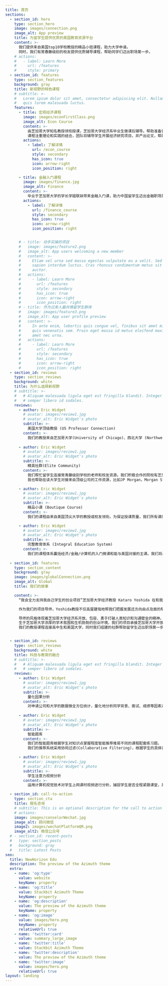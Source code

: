 ```yaml
---
title: 首页
sections:
  - section_id: hero
    type: section_hero
    image: images/connection.png
    image_alt: App preview
    title: 为留学生提供优质的美国教育资源平台
    content: >-
      我们提供来自美国top10学校教授的精品小班课程，助力大学申请。
      同时，我们有常春藤级别的校友提供优质辅导课程，帮助同学们迈出职场第一步。
    # actions:  
    #   - label: Learn More
    #     url: /features
    #     style: primary
  - section_id: features
    type: section_features
    background: gray
    title: 新视野的特色课程
    # subtitle: >-
    #   Lorem ipsum dolor sit amet, consectetur adipiscing elit. Nullam a metus
    #   quis lorem malesuada luctus.
    features:
      - title: 宏观经济课程
        image: images/econFirstClass.png
        image_alt: Econ Course
        content: >-
          由芝加哥大学知名教授领衔授课，芝加哥大学经济系毕业生做课后辅导。帮助准备留美的高中生进一步了解了解宏观经济和货币政策。
          课程注重理论和实践的结合，团队将辅导学生开展经济研究项目，并产出论文，帮助学生冲刺大学申请。
        actions:
          - label: 了解详情
            url: /econ_course
            style: secondary
            has_icon: true
            icon: arrow-right
            icon_position: right

      - title: 金融入门课程
        image: images/finance.jpg
        image_alt: Finance
        content: >-
          毕业于芝加哥大学的学长学姐联袂带来金融入门课，助力中国留学生迈出金融职场第一步。
        actions:
          - label: 了解详情
            url: /finance_course
            style: secondary
            has_icon: true
            icon: arrow-right
            icon_position: right


      # - title: 动手实操的项目
      #   image: images/feature2.png
      #   image_alt: App users welcoming a new member
      #   content: >-
      #     Etiam vel urna sed massa egestas vulputate eu a velit. Sed ut nisl nec
      #     sapien interdum luctus. Cras rhoncus condimentum metus sit amet
      #     auctor.
      #   actions:
      #     - label: Learn More
      #       url: /features
      #       style: secondary
      #       has_icon: true
      #       icon: arrow-right
      #       icon_position: right
      # - title: 作为过来人最共情留学生群体
      #   image: images/feature3.png
      #   image_alt: App user profile preview
      #   content: >-
      #     In ante enim, lobortis quis congue vel, finibus sit amet mi. Aenean
      #     quis venenatis sem. Proin eget massa id metus eleifend maximus sit
      #     amet nec urna.
      #   actions:
      #     - label: Learn More
      #       url: /features
      #       style: secondary
      #       has_icon: true
      #       icon: arrow-right
      #       icon_position: right
  - section_id: reviews
    type: section_reviews
    background: white
    title: 为什么选择新视野
    # subtitle: >-
    #   # Aliquam malesuada ligula eget est fringilla blandit. Integer finibus
    #   # semper libero id sodales.
    reviews:
      - author: Eric Widget
        # avatar: images/review1.jpg
        # avatar_alt: Eric Widget's photo
        subtitle: >-
          美国大学顶级教授 (US Professor Connection)
        content: >-
          我们的教授来自芝加哥大学(University of Chicago)、西北大学 (Northwestern University)、宾夕法尼亚大学 (University of Pennsylvania) 等美国顶尖大学。他们给学生带来大学入门级别的课程和项目知道。
        
      - author: Eric Widget
        # avatar: images/review1.jpg
        # avatar_alt: Eric Widget's photo
        subtitle: >-
          精英社群(Elite Community)
        content: >-
          我们帮忙留学生连接常青藤级别学校的老师和校友资源。我们积极合作的院校有芝加哥大学，西北大学，斯坦福大学等等。
          我也帮助在读大学生对接来自顶级公司的工作资源，比如JP Morgan，Morgan Stanley，Facebook等。

      - author: Eric Widget
        # avatar: images/review1.jpg
        # avatar_alt: Eric Widget's photo
        subtitle: >-
          精品小课 (Boutique Course)
        content: >-
          我们的课程由来自美国顶尖大学的教授或校友领衔。为保证授课质量，我们所有课的平均师生比小于1:3。

      - author: Eric Widget
        # avatar: images/review1.jpg
        # avatar_alt: Eric Widget's photo
        subtitle: >-
          完整教育体系 (Integral Education System)
        content: >-
          我们的课程体系囊括经济/金融/计算机的入门微课和能与美国对接的主课。我们将最大限度的助力高中生申请大学并帮助大学生迈出职场第一步。
      
  - section_id: features
    type: section_content
    background: gray
    image: images/globalConnection.png
    image_alt: Global 
    title: 我们的故事

    content: >-
      “我会全力支持我自己学生的创业项目”芝加哥大学经济教授 Kataro Yoshida 在和我们第一次会面时如是说道。

      作为我们的项目导师，Yoshida教授不仅高屋建瓴地帮我们把握发展还方向由点及面的帮我们连接资源。

      导师的风格体现着芝加哥大学经济系开放、包容、勇于打破人类知识和沟通壁垒的精神。正是这种精神孕育了超过30位诺贝尔经济学奖得主和无数的创业项目。
      生于芝加哥大学浓厚的学术氛围和生机勃勃的创业环境，我们的项目承接芝加哥大学开放包容精神，致力于为留学生提供优质的资源平台。
      我们的教授课程连接高中生和美国大学，同时我们组建的社群帮助留学生迈出职场第一步。


  - section_id: reviews
    type: section_reviews
    background: white
    title: 科技与教育的融合
    # subtitle: >-
    #   # Aliquam malesuada ligula eget est fringilla blandit. Integer finibus
    #   # semper libero id sodales.
    reviews:
      - author: Eric Widget
        # avatar: images/review1.jpg
        # avatar_alt: Eric Widget's photo
        subtitle: >-
          量化因果分析 
        content: >-
          对申请公司和大学的数据做全方位统计，量化地分析同学背景、面试、成绩等因素对最后的结果影响。
        
      - author: Eric Widget
        # avatar: images/review1.jpg
        # avatar_alt: Eric Widget's photo
        subtitle: >-
          智能题库
        content: >-
          我们的智能题库根据学生对知识点掌握程度智能推荐难易不同的课程配套练习题。
          我们的推荐系统采用协同过滤(Collaborative Filtering)，根据学生的具体表现和对历史数据的分析，推荐最适合同学的练习题。

      - author: Eric Widget
        # avatar: images/review1.jpg
        # avatar_alt: Eric Widget's photo
        subtitle: >-
          学生注意力视频分析
        content: >-
          运用计算机视觉技术对学生上网课时视频进行分析，捕捉学生是否全程紧跟课堂，并在适当时机提醒教师增加互动性活动。

  - section_id: call-to-action
    type: section_cta
    title: 报名咨询
    # subtitle: This is an optional description for the call to action block.
    # actions:
    image: images/conselorWechat.jpg
    image_alt: 顾问微信
    image2: images/wechatPlatformQR.png
    image_alt2: 微信公众号
  # - section_id: recent-posts
  #   type: section_posts
  #   background: gray
  #   title: Latest Posts
seo:
  title: NewHorizon Edu
  description: The preview of the Azimuth theme
  extra:
    - name: 'og:type'
      value: website
      keyName: property
    - name: 'og:title'
      value: Stackbit Azimuth Theme
      keyName: property
    - name: 'og:description'
      value: The preview of the Azimuth theme
      keyName: property
    - name: 'og:image'
      value: images/hero.png
      keyName: property
      relativeUrl: true
    - name: 'twitter:card'
      value: summary_large_image
    - name: 'twitter:title'
      value: Stackbit Azimuth Theme
    - name: 'twitter:description'
      value: The preview of the Azimuth theme
    - name: 'twitter:image'
      value: images/hero.png
      relativeUrl: true
layout: landing
---
```

